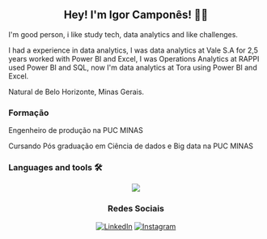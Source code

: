 <h2 align='center'>Hey! I'm Igor Camponês! 👋🏻</h2>

  I'm good person, i like study tech, data analytics and like challenges.
  
  I had a experience in data analytics, I was data analytics at Vale S.A for 2,5 years worked with Power BI and Excel, I was Operations Analytics at RAPPI used Power     BI and SQL, now I'm data analytics at Tora using Power BI and Excel.
  
  Natural de Belo Horizonte, Minas Gerais.

  ### Formação
  Engenheiro de produção na PUC MINAS
  
  Cursando Pós graduação em Ciência de dados e Big data na PUC MINAS
  
 ### Languages and tools 🛠
  
<p align="center">
  <a href="https://skillicons.dev">
    <img src="https://skillicons.dev/icons?i=py,sqlite" />
  </a>
</p>
  
<h3 align='center'> Redes Sociais </h3>
<div align='center'>
<a href="https://www.linkedin.com/in/igor-campon%C3%AAs-327437142/" target="_blank"><img src="https://img.shields.io/badge/LinkedIn-%230077B5.svg?&style=flat-square&logo=linkedin&logoColor=white" alt="LinkedIn"></a>
<a href="https://www.instagram.com/igorhic" target="_blank"><img src="https://img.shields.io/badge/Instagram-%23E4405F.svg?&style=flat-square&logo=instagram&logoColor=white" alt="Instagram"></a>
</div>
  
  
<!--
**IgorCampones/IgorCampones** is a ✨ _special_ ✨ repository because its `README.md` (this file) appears on your GitHub profile.

Here are some ideas to get you started:

- 🔭 I’m currently working on ...
- 🌱 I’m currently learning ...
- 👯 I’m looking to collaborate on ...
- 🤔 I’m looking for help with ...
- 💬 Ask me about ...
- 📫 How to reach me: ...
- 😄 Pronouns: ...
- ⚡ Fun fact: ...
-->
